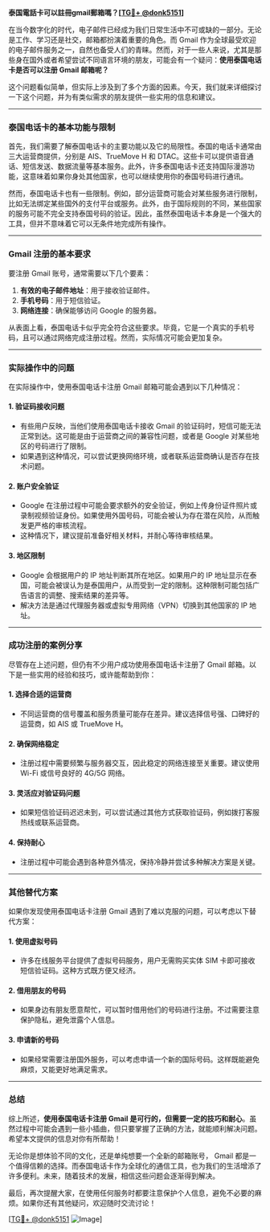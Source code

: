 **泰国電話卡可以註冊gmail郵箱嗎？[[TG💪+ @donk5151](https://t.me/s/donk5151)]**

在当今数字化的时代，电子邮件已经成为我们日常生活中不可或缺的一部分。无论是工作、学习还是社交，邮箱都扮演着重要的角色。而 Gmail 作为全球最受欢迎的电子邮件服务之一，自然也备受人们的青睐。然而，对于一些人来说，尤其是那些身在国外或者希望尝试不同语言环境的朋友，可能会有一个疑问：**使用泰国电话卡是否可以注册 Gmail 邮箱呢？**

这个问题看似简单，但实际上涉及到了多个方面的因素。今天，我们就来详细探讨一下这个问题，并为有类似需求的朋友提供一些实用的信息和建议。

---

### 泰国电话卡的基本功能与限制

首先，我们需要了解泰国电话卡的主要功能以及它的局限性。泰国的电话卡通常由三大运营商提供，分别是 AIS、TrueMove H 和 DTAC。这些卡可以提供语音通话、短信发送、数据流量等基本服务。此外，许多泰国电话卡还支持国际漫游功能，这意味着如果你身处其他国家，也可以继续使用你的泰国号码进行通讯。

然而，泰国电话卡也有一些限制。例如，部分运营商可能会对某些服务进行限制，比如无法绑定某些国外的支付平台或服务。此外，由于国际规则的不同，某些国家的服务可能不完全支持泰国号码的验证。因此，虽然泰国电话卡本身是一个强大的工具，但并不意味着它可以无条件地完成所有操作。

---

### Gmail 注册的基本要求

要注册 Gmail 账号，通常需要以下几个要素：

1. **有效的电子邮件地址**：用于接收验证邮件。
2. **手机号码**：用于短信验证。
3. **网络连接**：确保能够访问 Google 的服务器。

从表面上看，泰国电话卡似乎完全符合这些要求。毕竟，它是一个真实的手机号码，且可以通过网络完成注册过程。然而，实际情况可能会更加复杂。

---

### 实际操作中的问题

在实际操作中，使用泰国电话卡注册 Gmail 邮箱可能会遇到以下几种情况：

#### 1. **验证码接收问题**
   - 有些用户反映，当他们使用泰国电话卡接收 Gmail 的验证码时，短信可能无法正常到达。这可能是由于运营商之间的兼容性问题，或者是 Google 对某些地区的号码进行了限制。
   - 如果遇到这种情况，可以尝试更换网络环境，或者联系运营商确认是否存在技术问题。

#### 2. **账户安全验证**
   - Google 在注册过程中可能会要求额外的安全验证，例如上传身份证件照片或录制视频验证身份。如果使用外国号码，可能会被认为存在潜在风险，从而触发更严格的审核流程。
   - 这种情况下，建议提前准备好相关材料，并耐心等待审核结果。

#### 3. **地区限制**
   - Google 会根据用户的 IP 地址判断其所在地区。如果用户的 IP 地址显示在泰国，可能会被误认为是泰国用户，从而受到一定的限制。这种限制可能包括广告语言的调整、搜索结果的差异等。
   - 解决方法是通过代理服务器或虚拟专用网络（VPN）切换到其他国家的 IP 地址。

---

### 成功注册的案例分享

尽管存在上述问题，但仍有不少用户成功使用泰国电话卡注册了 Gmail 邮箱。以下是一些实用的经验和技巧，或许能帮助到你：

#### 1. **选择合适的运营商**
   - 不同运营商的信号覆盖和服务质量可能存在差异。建议选择信号强、口碑好的运营商，如 AIS 或 TrueMove H。

#### 2. **确保网络稳定**
   - 注册过程中需要频繁与服务器交互，因此稳定的网络连接至关重要。建议使用 Wi-Fi 或信号良好的 4G/5G 网络。

#### 3. **灵活应对验证码问题**
   - 如果短信验证码迟迟未到，可以尝试通过其他方式获取验证码，例如拨打客服热线或联系运营商。

#### 4. **保持耐心**
   - 注册过程中可能会遇到各种意外情况，保持冷静并尝试多种解决方案是关键。

---

### 其他替代方案

如果你发现使用泰国电话卡注册 Gmail 遇到了难以克服的问题，可以考虑以下替代方案：

#### 1. **使用虚拟号码**
   - 许多在线服务平台提供了虚拟号码服务，用户无需购买实体 SIM 卡即可接收短信验证码。这种方式既方便又经济。

#### 2. **借用朋友的号码**
   - 如果身边有朋友愿意帮忙，可以暂时借用他们的号码进行注册。不过需要注意保护隐私，避免泄露个人信息。

#### 3. **申请新的号码**
   - 如果经常需要注册国外服务，可以考虑申请一个新的国际号码。这样既能避免麻烦，又能更好地满足需求。

---

### 总结

综上所述，**使用泰国电话卡注册 Gmail 是可行的，但需要一定的技巧和耐心**。虽然过程中可能会遇到一些小插曲，但只要掌握了正确的方法，就能顺利解决问题。希望本文提供的信息对你有所帮助！

无论你是想体验不同的文化，还是单纯想要一个全新的邮箱账号， Gmail 都是一个值得信赖的选择。而泰国电话卡作为全球化的通信工具，也为我们的生活增添了许多便利。未来，随着技术的发展，相信这些问题会逐渐得到解决。

最后，再次提醒大家，在使用任何服务时都要注意保护个人信息，避免不必要的麻烦。如果你还有其他疑问，欢迎随时交流讨论！

[[TG💪+ @donk5151](https://t.me/s/donk5151) ![Image](https://i.postimg.cc/rwNCRYN7/Snipaste-2025-04-30-17-27-05.png)]